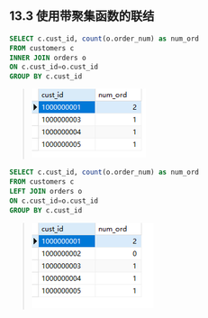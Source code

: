 ## 13.3 使用带聚集函数的联结

```sql
SELECT c.cust_id, count(o.order_num) as num_ord
FROM customers c
INNER JOIN orders o
ON c.cust_id=o.cust_id
GROUP BY c.cust_id
```

> ![image-20240303090719636](./assets/image-20240303090719636.png)



```sql
SELECT c.cust_id, count(o.order_num) as num_ord
FROM customers c
LEFT JOIN orders o
ON c.cust_id=o.cust_id
GROUP BY c.cust_id
```

> ![image-20240303090821497](./assets/image-20240303090821497.png)
